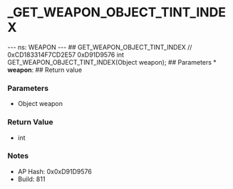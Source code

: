 # _GET_WEAPON_OBJECT_TINT_INDEX

--- ns: WEAPON --- ## GET_WEAPON_OBJECT_TINT_INDEX  // 0xCD183314F7CD2E57 0xD91D9576 int GET_WEAPON_OBJECT_TINT_INDEX(Object weapon);   ## Parameters * **weapon**:  ## Return value

### Parameters
* Object weapon

### Return Value
* int

### Notes
* AP Hash: 0x0xD91D9576
* Build: 811

